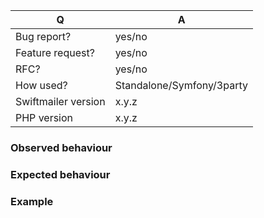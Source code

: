 <!-- Please fill in this template according to your issue. -->
| Q                   | A
| ------------------- | -----
| Bug report?         | yes/no
| Feature request?    | yes/no
| RFC?                | yes/no
| How used?           | Standalone/Symfony/3party
| Swiftmailer version | x.y.z
| PHP version         | x.y.z
### Observed behaviour
<!-- What does the code do? -->
### Expected behaviour
<!-- What should the code do? -->
### Example
<!-- Example to reproduce the issue. -->
